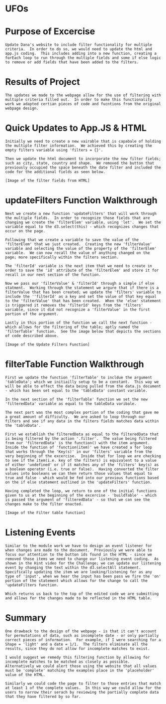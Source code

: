# UFOs

# Purpose of Excercise
    
    Update Dana's website to include filter functionality for multiple criteria.  In order to do so, we would need to update the html and app.js coding.  This includes adding into a new function, creating a forEach loop to run through the multiple fields and some if else logic to remove or add fields that have been added to the filters. 

# Results of Project

    The updates we made to the webpage allow for the use of filtering with multiple criteria filled out.  In order to make this functionality work we adapted certian pieces of code and fucntions from the original webpage design. 
# Quick Updates to App.JS & HTML    
    Initially we need to create a new vairable that is capabale of holding the multiple filter information.  We achieved this by creating the empty filters variable using 'filters = {}'.

    Then we update the html document to incorporate the new filter fields; such as city, state, country and shape.  We removed the button that previously occupied the space beneath the date filter and included the code for the additional fields as seen below.

    [Image of the filter fields from HTML]

# updateFilters Function Walkthrough
    Next we create a new function 'updateFilters' that will work through the multiple fields.  In order to recognize those fields that are changing we create the 'filterElem' variable, using 'let'.  We set the variable equal to the d3.select(this) - which recognizes changes that occur on the page.  

    Following that we create a variable to save the value of the 'filterElem' that we just created.  Creating the new 'filterValue' variable and selecting the value of the property of the 'filterElem' variable.  We can now recall the value of anything changed on the page; more specifically within the filters section. 

    The 'filterId' variable is the next item that we need to create in order to save the 'id' attribute of the 'filterElem' and store it for recall in our next section of the function.  

    Now we pass our 'filterValue' & 'filterId' through a simple if else statment.  Working through the statement we argure that if there is a filterValue that has been created; we update the 'filters' variable to include the ''filterId' as a key and set the value of that key equal to the 'filterValue' that has been created.  When the 'else' statement is triggered it removes the 'filterId' keys from the 'filters' variable, since it did not recognize a 'filterValue' in the first portion of the argument. 

    Lastly in this portion of the function we call the next function - which allows for the filtering of the table; aptly named the 'filterTable' function.  See the image below that depicts the sections of code described above.   

    [Image of the Update Filters Function]

# filterTable Function Walkthrough

    First we update the function 'filterTable' to incldue the argument 'tableData'; which we initiailly setup to be a constant.  This way we will be able to effect the data being pulled from the data.js document - which has been set equal to the 'tableData' constant variable.  

    In the next section of the 'filterTable' function we set the new 'filteredData' variable as equal to the tableData varibale.

    The next part was the most complex portion of the coding that gave me a great amount of difficulty.  We are asked to loop through our filters and see if any data in the filters fields matches data within the 'tableData'.

    First we establish the filteredData as equal to the filteredData that is being filtered by the action '.filter'.  The value being filtered from our 'filteredData' is the function() with the item argument.  Inside the function of 'function(item)' we have created a for loop that works through the 'Key(s)' in our 'filters' variable from the very beginning of the excercise.  Inside that for loop we are checking to see if the item(i.e. key of the filters) is equivalent to a value of either 'undefined' or if it matches any of the 'filters' key(s) as a boolean operator (i.e. true or false).  Having converted the filter values into booleans we can then return those values that equal to true and false - which would be fed into our previous functions based on the if else statement outlined in the 'updateFilters' function.

    Having completed the loop, we return to one of the initial functions given to us at the beginning of the excercise - 'buildTable' - which is passed the argument of 'filteredData' - so that we can see the changes make to the filter enacted. 

    [Image of the Filter table function]

# Listening Events

    Similar to the module work we have to design an event listener for when changes are made to the document.  Previously we were able to focus our attention to the button ids found in the HTML - since we removed those items we need to change our listening event coding.  As shown in the Hint video for the Challenge; we can update our listening event by changing the text within the d3.selectAll statement.  Specifically updating the item we are looking/listening for as any type of 'input', when we hear the input has been pass we fire the 'on' portion of the statement which allows for the change to call the 'updateFilters function. 
    
    Which returns us back to the top of the edited code we are submitting and allows for the changes made to be reflected in the HTML table. 

# Summary

    One drawback to the design of the webpage - is that it can't account for permutations of data, such as incomplete date - or only partially correct pieces of information.  For example, if I were searching for a Shape = 'light' and a date = 1/1.  The filters eliminate all the results, since they do not allow for incomplete matches to exist.  

    I would suggest we remedy this filtering function by allowing for incomplete matches to be matched as closely as possible.  Alternatively we could alert those using the website that all values must be 'complete' matching the examples place in the 'placeholder' value of the HTML.

    Similarly we could code the page to filter to those entries that match at least 1 of the complete values.  In this way we could allow for the users to narrow their serach by reviewing the partially complete data that they have filtered by so far.  